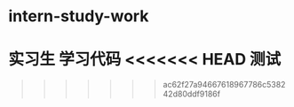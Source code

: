 # intern-study-work
实习生 学习代码
<<<<<<< HEAD
测试
=======
>>>>>>> ac62f27a94667618967786c538242d80ddf9186f

